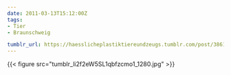 ```yaml
---
date: 2011-03-13T15:12:00Z
tags:
- Tier
- Braunschweig

tumblr_url: https://haesslicheplastiktiereundzeugs.tumblr.com/post/3861117393
---
```

{{< figure src="tumblr_li2f2eW5SL1qbfzcmo1_1280.jpg" >}}
